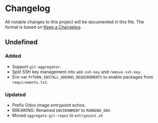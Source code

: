 # Changelog

All notable changes to this project will be documented in this file. The format is based on [Keep a Changelog](https://keepachangelog.com/en/1.1.0/).

## Undefined

### Added

* Support `git-aggregator`.
* Split SSH key management into `add-ssh-key` and `remove-ssh-key`.
* Env var `PYTHON_INSTALL_ADDONS_REQUIREMENTS` to enable packages from `requirements.txt`.

### Updated

* Prefix Odoo image entrypoint echos.
* BREAKING: Renamed `ENVIRONMENT` to `RUNNING_ENV`.
* Moved `aggregate-git-repos` to `entrypoint.sh`
